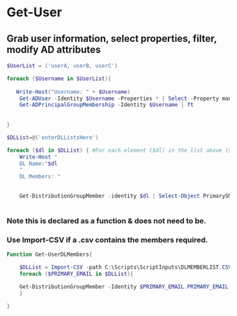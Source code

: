 # Get-User 
## Grab user information, select properties, filter, modify AD attributes

```powershell
$UserList = ('userA, userB, userC')

foreach ($Username in $UserList){
   
   Write-Host("Username: " + $Username)
    Get-ADUser -Identity $Username -Properties * | Select -Property manager,managedBy,mailNickname,msExchHideFromAddressLists,enabled,description,msExchRecipientDisplayType,msExchRecipientTypeDetails,msExchRemoteRecipientType | ft
    Get-ADPrincipalGroupMembership -Identity $Username | ft
         
               
}
```


```powershell
$DLList=@('enterDLListsHere')

foreach ($dl in $DLList) { #For each element ($dl) in the list above ($DLList) You can substitute the $DLList to Import-CSV & import many more files. See: Import-CSV
    Write-Host "
    DL Name:"$dl 
    "
    DL Members: "
    

    Get-DistributionGroupMember -identity $dl | Select-Object PrimarySMTPAddress,Alias | ft
    

```

### Note this is declared as a function & does not need to be. 
### Use Import-CSV if a .csv contains the members required. 

```powershell
Function Get-UserDLMembers{

    $DLList = Import-CSV -path C:\Scripts\ScriptInputs\DLMEMBERLIST.CSV
    foreach ($PRIMARY_EMAIL in $DLList){
   
    Get-DistributionGroupMember -Identity $PRIMARY_EMAIL.PRIMARY_EMAIL | Select-Object name,Alias,PrimarySMTPAddress,$PRIMARY_EMAIL.GroupName | Out-File -Append -filepath 'C:\Scripts\ScriptOutputs\output.csv'
    }

}

```